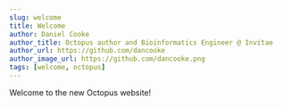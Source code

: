 ```yaml
---
slug: welcome
title: Welcome
author: Daniel Cooke
author_title: Octopus author and Bioinformatics Engineer @ Invitae
author_url: https://github.com/dancooke
author_image_url: https://github.com/dancooke.png
tags: [welcome, octopus]
---
```


Welcome to the new Octopus website!
